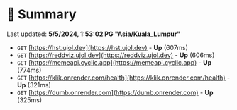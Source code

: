 # 📖 Summary
Last updated: **5/5/2024, 1:53:02 PG "Asia/Kuala_Lumpur"**

- `GET` [https://hst.ujol.dev](https://hst.ujol.dev) - **Up** (607ms)
- `GET` [https://reddviz.ujol.dev](https://reddviz.ujol.dev) - **Up** (606ms)
- `GET` [https://memeapi.cyclic.app](https://memeapi.cyclic.app) - **Up** (774ms)
- `GET` [https://klik.onrender.com/health](https://klik.onrender.com/health) - **Up** (321ms)
- `GET` [https://dumb.onrender.com](https://dumb.onrender.com) - **Up** (325ms)
